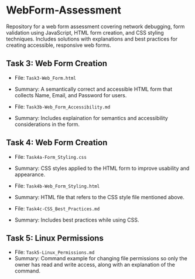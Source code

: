 # WebForm-Assessment
Repository for a web form assessment covering network debugging, form validation using JavaScript, HTML form creation, and CSS styling techniques. Includes solutions with explanations and best practices for creating accessible, responsive web forms.

## Task 3: Web Form Creation
- File: `Task3-Web_Form.html`
- Summary: A semantically correct and accessible HTML form that collects Name, Email, and Password for users.

- File: `Task3b-Web_Form_Accessibility.md`
- Summary: Includes explaination for semantics and accessibility considerations in the form.

## Task 4: Web Form Creation
- File: `Task4a-Form_Styling.css`
- Summary: CSS styles applied to the HTML form to improve usability and appearance.

- File: `Task4b-Web_Form_Styling.html`
- Summary: HTML file that refers to the CSS style file mentioned above.

- File: `Task4c-CSS_Best_Practices.md`
- Summary: Includes best practices while using CSS.

## Task 5: Linux Permissions
- File: `Task5-Linux_Permissions.md`
- Summary: Command example for changing file permissions so only the owner has read and write access, along with an explanation of the command.
